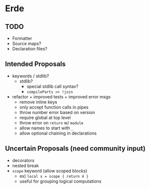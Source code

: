 # Erde

## TODO

- Formatter
- Source maps?
- Declaration files?

## Intended Proposals

- keywords / stdlib?
  - stdlib?
    - special stdlib call syntax?
    - `compileParts >> !join`
- refactor + improved tests + improved error msgs
  - remove inline keys
  - only accept function calls in pipes
  - throw number error based on version
  - require global at top level
  - throw error on `return` w/ `module`
  - allow names to start with `_`
  - allow optional chaining in declarations

## Uncertain Proposals (need community input)

- decorators
- nested break
- `scope` keyword (allow scoped blocks)
    - ex) `local x = scope { return 4 }`
    - useful for grouping logical computations
